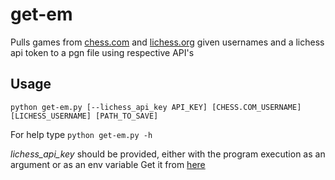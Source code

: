 # get-em


Pulls games from [chess.com](chess.com) and [lichess.org](lichess.org) given usernames and a lichess api token to a pgn file using respective API's

## Usage
```
python get-em.py [--lichess_api_key API_KEY] [CHESS.COM_USERNAME] [LICHESS_USERNAME] [PATH_TO_SAVE]
```
For help type `python get-em.py -h`

*lichess_api_key* should be provided, either with the program execution as an argument or as an env variable
Get it from [here](https://lichess.org/account/oauth/token)

